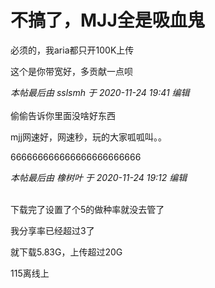 # 不搞了，MJJ全是吸血鬼


必须的，我aria都只开100K上传<img src="static/image/smiley/default/lol.gif" smilieid="12" border="0" alt="" />

这个是你带宽好，多贡献一点呗

<i class="pstatus"> 本帖最后由 sslsmh 于 2020-11-24 19:41 编辑 </i><br />
<br />
偷偷告诉你里面没啥好东西&nbsp;&nbsp;

mjj网速好，网速秒，玩的大家呱呱叫。。

666666666666666666666666

<i class="pstatus"> 本帖最后由 橡树叶 于 2020-11-24 19:12 编辑 </i><br />
<br />
<img src="static/image/smiley/default/lol.gif" smilieid="12" border="0" alt="" /><img src="static/image/smiley/default/lol.gif" smilieid="12" border="0" alt="" />

<img src="static/image/smiley/yct/022.gif" smilieid="42" border="0" alt="" />下载完了设置了个5的做种率就没去管了

我分享率已经超过3了

就下载5.83G，上传超过20G<img src="static/image/smiley/default/lol.gif" smilieid="12" border="0" alt="" />

115离线上
